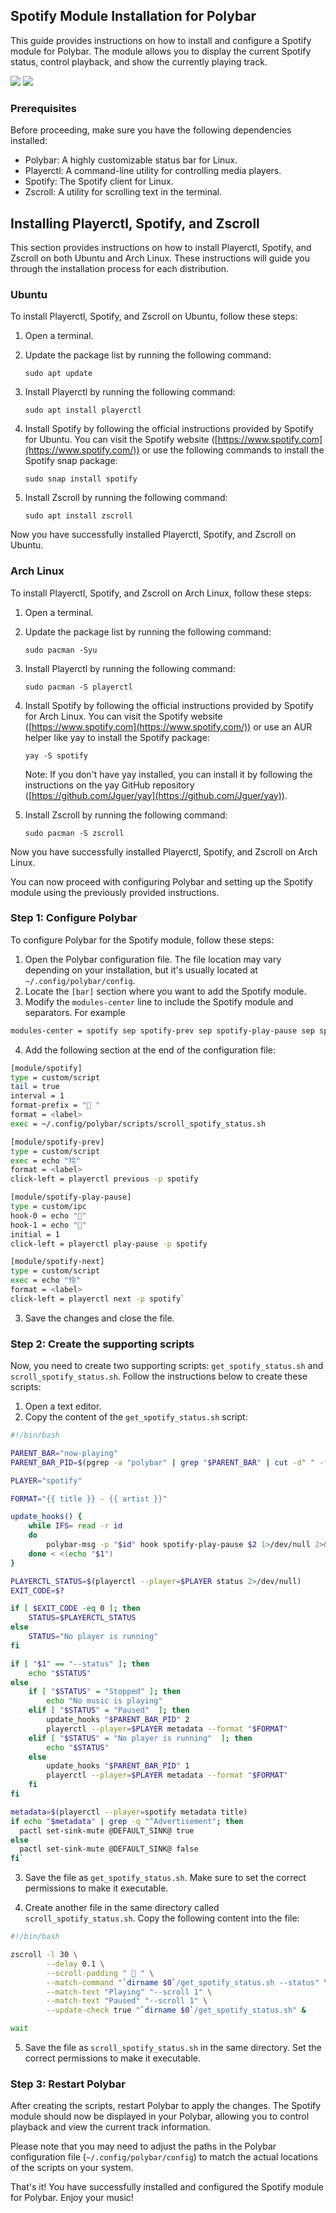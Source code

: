 
## Spotify Module Installation for Polybar

This guide provides instructions on how to install and configure a Spotify module for Polybar. The module allows you to display the current Spotify status, control playback, and show the currently playing track.

![](https://github.com/Willianjesusdasilva/Polybar-component-spotify/blob/32c4b56a89f1f7cdefe9e90a2e4731b002a00022/src/example.gif)
![](https://github.com/Willianjesusdasilva/Polybar-component-spotify/blob/a1c98fdc669a52cf380f252be563311549d787e6/src/example_zoom.gif)

### Prerequisites

Before proceeding, make sure you have the following dependencies installed:

-   Polybar: A highly customizable status bar for Linux.
-   Playerctl: A command-line utility for controlling media players.
-   Spotify: The Spotify client for Linux.
-   Zscroll: A utility for scrolling text in the terminal.

## Installing Playerctl, Spotify, and Zscroll

This section provides instructions on how to install Playerctl, Spotify, and Zscroll on both Ubuntu and Arch Linux. These instructions will guide you through the installation process for each distribution.

### Ubuntu

To install Playerctl, Spotify, and Zscroll on Ubuntu, follow these steps:

1.  Open a terminal.
    
2.  Update the package list by running the following command:

    `sudo apt update` 
    
3.  Install Playerctl by running the following command:
    
    `sudo apt install playerctl` 
    
4.  Install Spotify by following the official instructions provided by Spotify for Ubuntu. You can visit the Spotify website ([https://www.spotify.com](https://www.spotify.com/)) or use the following commands to install the Spotify snap package:
    
    `sudo snap install spotify` 
    
5.  Install Zscroll by running the following command:

    `sudo apt install zscroll` 
    
Now you have successfully installed Playerctl, Spotify, and Zscroll on Ubuntu.

### Arch Linux

To install Playerctl, Spotify, and Zscroll on Arch Linux, follow these steps:

1.  Open a terminal.
    
2.  Update the package list by running the following command:

    `sudo pacman -Syu` 
    
3.  Install Playerctl by running the following command:

    `sudo pacman -S playerctl` 
    
4.  Install Spotify by following the official instructions provided by Spotify for Arch Linux. You can visit the Spotify website ([https://www.spotify.com](https://www.spotify.com/)) or use an AUR helper like yay to install the Spotify package:

    `yay -S spotify` 
    
    Note: If you don't have yay installed, you can install it by following the instructions on the yay GitHub repository ([https://github.com/Jguer/yay](https://github.com/Jguer/yay)).
    
5.  Install Zscroll by running the following command:

    `sudo pacman -S zscroll` 

Now you have successfully installed Playerctl, Spotify, and Zscroll on Arch Linux.

You can now proceed with configuring Polybar and setting up the Spotify module using the previously provided instructions.

### Step 1: Configure Polybar

To configure Polybar for the Spotify module, follow these steps:

1.  Open the Polybar configuration file. The file location may vary depending on your installation, but it's usually located at `~/.config/polybar/config`.
2.  Locate the `[bar]` section where you want to add the Spotify module.
3.  Modify the `modules-center` line to include the Spotify module and separators. For example

```sh
modules-center = spotify sep spotify-prev sep spotify-play-pause sep spotify-next
```

4.  Add the following section at the end of the configuration file:

```sh
[module/spotify]
type = custom/script
tail = true
interval = 1
format-prefix = " "
format = <label>
exec = ~/.config/polybar/scripts/scroll_spotify_status.sh

[module/spotify-prev]
type = custom/script
exec = echo "玲"
format = <label>
click-left = playerctl previous -p spotify

[module/spotify-play-pause]
type = custom/ipc
hook-0 = echo ""
hook-1 = echo ""
initial = 1
click-left = playerctl play-pause -p spotify

[module/spotify-next]
type = custom/script
exec = echo "怜"
format = <label>
click-left = playerctl next -p spotify` 
```

3.  Save the changes and close the file.

### Step 2: Create the supporting scripts

Now, you need to create two supporting scripts: `get_spotify_status.sh` and `scroll_spotify_status.sh`. Follow the instructions below to create these scripts:

1.  Open a text editor.
2.  Copy the content of the `get_spotify_status.sh` script:

```sh
#!/bin/bash

PARENT_BAR="now-playing"
PARENT_BAR_PID=$(pgrep -a "polybar" | grep "$PARENT_BAR" | cut -d" " -f1)

PLAYER="spotify"

FORMAT="{{ title }} - {{ artist }}"

update_hooks() {
    while IFS= read -r id
    do
        polybar-msg -p "$id" hook spotify-play-pause $2 1>/dev/null 2>&1
    done < <(echo "$1")
}

PLAYERCTL_STATUS=$(playerctl --player=$PLAYER status 2>/dev/null)
EXIT_CODE=$?

if [ $EXIT_CODE -eq 0 ]; then
    STATUS=$PLAYERCTL_STATUS
else
    STATUS="No player is running"
fi

if [ "$1" == "--status" ]; then
    echo "$STATUS"
else
    if [ "$STATUS" = "Stopped" ]; then
        echo "No music is playing"
    elif [ "$STATUS" = "Paused"  ]; then
        update_hooks "$PARENT_BAR_PID" 2
        playerctl --player=$PLAYER metadata --format "$FORMAT"
    elif [ "$STATUS" = "No player is running"  ]; then
        echo "$STATUS"
    else
        update_hooks "$PARENT_BAR_PID" 1
        playerctl --player=$PLAYER metadata --format "$FORMAT"
    fi
fi

metadata=$(playerctl --player=spotify metadata title)
if echo "$metadata" | grep -q "^Advertisement"; then
  pactl set-sink-mute @DEFAULT_SINK@ true
else
  pactl set-sink-mute @DEFAULT_SINK@ false
fi` 
```

3.  Save the file as `get_spotify_status.sh`. Make sure to set the correct permissions to make it executable.

4.  Create another file in the same directory called `scroll_spotify_status.sh`. Copy the following content into the file:

```sh
#!/bin/bash

zscroll -l 30 \
        --delay 0.1 \
        --scroll-padding "  " \
        --match-command "`dirname $0`/get_spotify_status.sh --status" \
        --match-text "Playing" "--scroll 1" \
        --match-text "Paused" "--scroll 1" \
        --update-check true "`dirname $0`/get_spotify_status.sh" &

wait
```

5.  Save the file as `scroll_spotify_status.sh` in the same directory. Set the correct permissions to make it executable.

### Step 3: Restart Polybar

After creating the scripts, restart Polybar to apply the changes. The Spotify module should now be displayed in your Polybar, allowing you to control playback and view the current track information.

Please note that you may need to adjust the paths in the Polybar configuration file (`~/.config/polybar/config`) to match the actual locations of the scripts on your system.

That's it! You have successfully installed and configured the Spotify module for Polybar. Enjoy your music!
